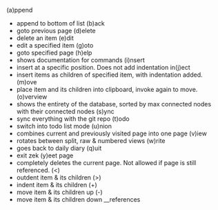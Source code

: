 (a)ppend
- append to bottom of list
(b)ack
- goto previous page
(d)elete
- delete an item
(e)dit
- edit a specified item
(g)oto
- goto specified page
(h)elp
- shows documentation for commands 
(i)nsert
- insert at a specific position. Does not add indentation
in(j)ect
- insert items as children of specified item, with indentation added.
(m)ove
- place item and its children into clipboard, invoke again to move.
(o)verview
- shows the entirety of the database, sorted by max connected nodes with their connected nodes
(s)ync
- sync everything with the git repo
(t)odo
- switch into todo list mode
(u)nion
- combines current and previously visited page into one page
(v)iew
- rotates between split, raw & numbered views
(w)rite
- goes back to daily diary
(q)uit
- exit zek
(y)eet page
- completely deletes the current page. Not allowed if page is still referenced.
(<)
- outdent item & its children
(>)
- indent item & its children
(+)
- move item & its children up
(-)
- move item & its children down
__references
